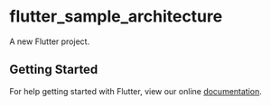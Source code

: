 # flutter_sample_architecture

A new Flutter project.

## Getting Started

For help getting started with Flutter, view our online
[documentation](https://flutter.io/).
